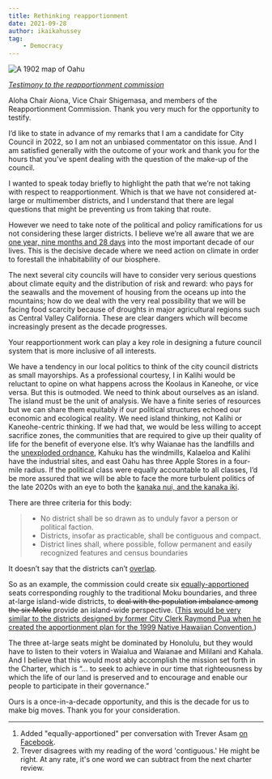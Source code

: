 ```yaml
---
title: Rethinking reapportionment
date: 2021-09-28
author: ikaikahussey
tag:
    - Democracy
---
```


![A 1902 map of Oahu](http://www.avakonohiki.org/uploads/1/2/5/5/12550111/oahu-island-wall-1902-reg-map.jpg)

*[Testimony to the reapportionment commission](https://www.honolulu.gov/elections/reapportionment.html)*

Aloha Chair Aiona, Vice Chair Shigemasa, and members of the Reapportionment Commission. Thank you very much for the opportunity to testify. 

I’d like to state in advance of my remarks that I am a candidate for City Council in 2022, so I am not an unbiased commentator on this issue. And I am satisfied generally with the outcome of your work and thank you for the hours that you've spent dealing with the question of the make-up of the council. 

I wanted to speak today briefly to highlight the path that we’re not taking with respect to reapportionment. Which is that we have not considered at-large or multimember districts, and I understand that there are legal questions that might be preventing us from taking that route. 

However we need to take note of the political and  policy ramifications for us not considering these larger districts. I believe we’re all aware that we are [one year, nine months and 28 days](https://www.theguardian.com/environment/2018/oct/08/global-warming-must-not-exceed-15c-warns-landmark-un-report) into the most important decade of our lives. This is the decisive decade where we need action on climate in order to forestall the inhabitability of our biosphere. 

The next several city councils will have to consider very serious questions about climate equity and the distribution of risk and reward: who pays for the seawalls and the movement of housing from the oceans up into the mountains; how do we deal with the very real possibility that we will be facing food scarcity because of droughts in major agricultural regions such as Central Valley California. These are clear dangers which will become increasingly present as the decade progresses. 

Your reapportionment work can play a key role in designing a future council system that is more inclusive of all interests. 

We have a tendency in our local politics to think of the city council districts as small mayorships. As a professional courtesy, I in Kalihi would be reluctant to opine on what happens across the Koolaus in Kaneohe, or vice versa. But this is outmoded. We need to think about ourselves as an island. The island must be the unit of analysis. We have a finite series of resources but we can share them equitably if our political structures echoed our economic and ecological reality. We need island thinking, not Kalihi or Kaneohe-centric thinking. If we had that, we would be less willing to accept sacrifice zones, the communities that are required to give up their quality of life for the benefit of everyone else. It’s why Waianae has the landfills and the [unexploded ordnance](http://www.dmzhawaii.org/?p=9246), Kahuku has the windmills, Kalaeloa and Kalihi have the industrial sites, and east Oahu has three Apple Stores in a four-mile radius. If the political class were equally accountable to all classes, I’d be more assured that we will be able to face the more turbulent politics of the late 2020s with an eye to both the [kanaka nui, and the kanaka iki](http://archives.starbulletin.com/2005/03/06/news/kauakukalahale.html).

There are three criteria for this body:

> * No district shall be so drawn as to unduly favor a person or political faction. 
> * Districts, insofar as practicable, shall be contiguous and compact.
> * District lines shall, where possible, follow permanent and easily recognized features and census boundaries

It doesn’t say that the districts can’t <a class="correction" href="#2">overlap</a>. 

So as an example, the commission could create six <a class="correction" href="#1">equally-apportioned</a> seats corresponding roughly to the traditional Moku boundaries, and three at-large island-wide districts, to ~~deal with the population imbalance among the six Moku~~ provide an island-wide perspective. ([This would be very similar to the districts designed by former City Clerk Raymond Pua when he created the apportionment plan for the 1999 Native Hawaiian Convention.](http://archives.starbulletin.com/2005/03/08/news/story7.html)) 

The three at-large seats might be dominated by Honolulu, but they would have to listen to their voters in Waialua and Waianae and Mililani and Kahala. And I believe that this would most ably accomplish the mission set forth in the Charter, which is “... to seek to achieve in our time that righteousness by which the life of our land is preserved and to encourage and enable our people to participate in their governance.” 

Ours is a once-in-a-decade opportunity, and this is the decade for us to make big moves. Thank you for your consideration.

<hr>
<div class="footnotes">
<ol>
<li class="" id="1">Added "equally-apportioned" per conversation with Trever Asam <a href="https://www.facebook.com/ikaikahussey/posts/10158037150532484?comment_id=10158037827867484&notif_id=1632851537251218&notif_t=feed_comment&ref=notif">on Facebook</a>.</li>
<li class="" id="2">Trever disagrees with my reading of the word 'contiguous.' He might be right. At any rate, it's one word we can subtract from the next charter review.</li>
</ol>
</div>